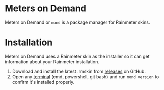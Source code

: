 ---
---

# Meters on Demand

Meters on Demand or `mond` is a package manager for Rainmeter skins.

# Installation

Meters on Demand uses a Rainmeter skin as the installer so it can get information about your Rainmeter installation.

1. Download and install the latest .rmskin from [releases](https://github.com/meters-on-demand/cli/releases) on GitHub.
2. Open any [terminal](https://apps.microsoft.com/detail/9N0DX20HK701) (cmd, powershell, git bash) and run `mond version` to confirm it's installed properly.
